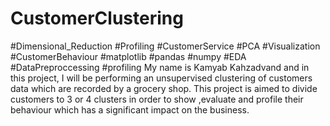 # CustomerClustering 
#Dimensional_Reduction #Profiling #CustomerService #PCA #Visualization #CustomerBehaviour #matplotlib #pandas #numpy #EDA #DataPreproccessing #profiling
My name is Kamyab Kahzadvand and in this project, I will be performing an  unsupervised clustering of customers data which are recorded by a grocery shop.
This project is aimed to divide customers to 3 or 4 clusters in order to show ,evaluate and profile their behaviour  which 
has a significant impact on the business.
